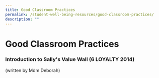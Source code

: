 ```yaml
---
title: Good Classroom Practices
permalink: /student-well-being-resources/good-classroom-practices/
description: ""
---
```

# Good Classroom Practices

### Introduction to Sally's Value Wall (6 LOYALTY 2014)

(written by Mdm Deborah)